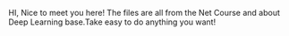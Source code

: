 HI, Nice to meet you here! The files are all from the Net Course and about Deep Learning base.Take easy to do anything you want!
